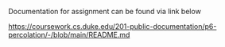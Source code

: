 Documentation for assignment can be found via link below

https://coursework.cs.duke.edu/201-public-documentation/p6-percolation/-/blob/main/README.md
